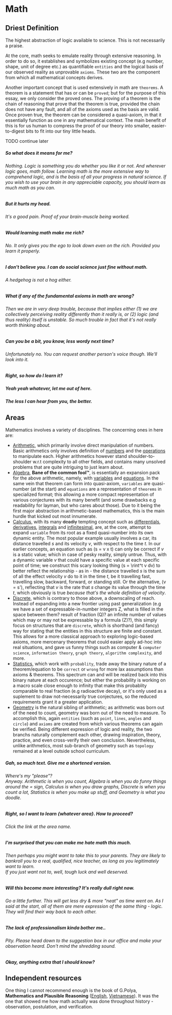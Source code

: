 # Math

## Driest Definition

The highest abstraction of logic available to science. This is not necessarily a praise.

At the core, math seeks to emulate reality through extensive reasoning. In order to do so, it establishes and symbolizes existing concept (e.g number, shape, unit of degree etc.) as quantifiable `entities` and the logical basis of our observed reality as unprovable `axioms`. These two are the component from which all mathematical concepts derives.

Another important concept that is used extensively in math are `theorems`. A theorem is a statement that has or can be `proved`; but for the purpose of this essay, we only consider the proved ones. The proving of a theorem is the chain of reasoning that prove that the theorem is true, provided the chain does not have any fault, and all of the axioms used as the basis are valid. Once proven true, the theorem can be considered a quasi-axiom, in that it essentially function as one in any mathematical context. The main benefit of this is for us human to compress the proof of our theory into smaller, easier-to-digest bits to fit into our tiny little heads.

TODO continue later

##### So what does it means for me?

###### Nothing. Logic is something you do whether you like it or not. And wherever logic goes, math follow. Learning math is the more extensive way to comprehend logic, and is the basis of all your progress in natural science. If you wish to use your brain in any appreciable capacity, you should learn as much math as you can.

##### But it hurts my head.

###### It's a good pain. Proof of your brain-muscle being worked.

##### Would learning math make me rich?

###### No. It only gives you the ego to look down even on the rich. Provided you learn it properly.

##### I don't believe you. I can do social science just fine without math.

###### A hedgehog is not a hog either.

##### What if any of the fundamental axioms in math are wrong?

###### Then we are in very deep trouble, because that implies either (1) we are collectively perceiving reality differently than it really is, or (2) logic (and thus reality) itself is unstable. So much trouble in fact that it's not really worth thinking about.

##### Can you be a bit, you know, less wordy next time?

###### Unfortunately no. You can request another person's voice though. We'll look into it.

##### Right, so how do I learn it?
##### Yeah yeah whatever, let me out of here.
##### The less I can hear from you, the better.

## Areas

Mathematics involves a variety of disciplines. The concerning ones in here are:
* [Arithmetic](learn&key=arithmetic), which primarily involve direct manipulation of numbers. Basic arithmetics only involves definition of [numbers](learn&key=number_set) and the [operations](learn&key=operations) to manipulate each. Higher arithmetics however stand shoulder-to-shoulder w.r.t complexity to all other fields, and contains many unsolved problems that are quite intriguing to just learn about.
* [Algebra](learn&key=algebra), **Bane of the common fool™**, is essentially an expansion pack for the above arithmetic, namely, with [variables](learn&key=variable) and [equations](learn&key=equation). In the same vein that theorem can form into quasi-axiom, `variables` are quasi-number (at the start) and `equations` are a representation of `theorems` in specialized format; this allowing a more compact representation of various conjectures with its many benefit (and some drawbacks e.g readability for layman, but who cares about those). Due to it being the first major abstraction in arithmetic-based mathematics, this is the main hurdle that kicked out most innumerate.
* [Calculus](learn&key=calculus), with its many ~~deadly~~ tempting concept such as [differentials](learn&key=differential), [derivatives](learn&key=derivatives), [integrals](learn&key=integral) and [infinitesimal](learn&key=infinitesimal), are, at the core, attempt to expand `variable` from its root as a fixed quasi-number into its own dynamic entity. The most popular example usually involves a car, its distance travelled *s* and its velocity *v*, with respect to the time *t*. In our earlier concepts, an equation such as \(s = v x t\) can only be correct if *v* is a static value; which in case of pesky reality, simply untrue. Thus, with a dynamic variable *v* that could have a specific value at each specific point of time; we construct this scary looking thing \(s = \rint^t v dv\) to better reflect the relationship - as in - the distance travelled *s* is the sum of all the effect velocity *v* do to it in the time *t*, be it travelling fast, travelling slow, backward, forward, or standing still. Or the alternative, \(v = s'\), reflecting that *v* is the rate that *s* change its value through the time *t*, which obviously is true *because that's the whole definition of velocity*.
* [Discrete](learn&key=discrete), which is contrary to those above, a downscaling of reach. Instead of expanding into a new frontier using past generalization (e.g we have a set of expressable-in-number integers Z, what is filled in the space between them? result of fraction (Q)? an infinite number of values which may or may not be expressable by a formula (Z)?), this simply focus on structures that are `discrete`, which is shorthand (and fancy) way for stating that the entities in this structure are finite and constant. This allows for a more classical approach to exploring logic-based axioms, more mercenary theorems that could easier apply ad-hoc into real situations, and gave us funny things such as computer & `computer science`, `information theory`, `graph theory`, `algorithm complexity`, and more. 
* [Statistics](learn&key=statistics), which work with `probablity`, trade away the binary nature of a theorem/equation to be `correct` or `wrong` for more lax assumptions than axioms & theorems. This spectrum can and will be realized back into this binary nature at each occurence; but either the probability is working on a macro scale close enough to infinity that make this probablity comparable to real fraction (e.g radioactive decay), or it's only used as a suplement to draw not-necessarily true conjectures, so the reduced requirements grant it a greater application.
* [Geometry](learn&key=geometry) is the natural sibling of arithmetic; as arithmetic was born out of the need to count, geometry was born out of the need to measure. To accomplish this, again `entities` (such as `point`, `lines`, `angles` and `circle`) and `axioms` are created from which various theorems can again be verified. Being different expression of logic and reality, the two branchs naturally complement each other, drawing inspiration, theory, practice, and even cross-verify their own conclusion. Nevertheless, unlike arithmetics, most sub-branch of geometry such as `topology` remained at a level outside school curriculum.


##### Gah, so much text. Give me a shortened version.

###### Where's my "please"?<br>Anyway. Arithmetic is when you count, Algebra is when you do funny things around the = sign, Calculus is when you draw graphs, Discrete is when you count a lot, Statistics is when you make up stuff, and Geometry is what you doodle.

##### Right, so I want to learn {whatever area}. How to proceed?

###### Click the link at the area name.

##### I'm surprised that you can make me hate math this much.

###### Then perhaps you might want to take this to your parents. They are likely to bankroll you to a real, qualified, nice teacher, as long as you legitimately want to learn.<br>If you just want not to, well, tough luck and well deserved.

##### Will this become more interesting? It's really dull right now.

###### Go a little further. This will get less dry & more "neat" as time went on. As I said at the start, all of them are mere expression of the same thing - logic. They will find their way back to each other.

##### The lack of professionalism kinda bother me..

###### Pity. Please head down to the suggestion box in our office and make your observation heard. Don't mind the shredding sound.

##### Okay, anything extra that I should know?

## Independent resources

One thing I cannot recommend enough is the book of G.Polya, **Mathematics and Plausible Reasoning** ([English](https://drive.google.com/file/d/1kdD6eU1vXDPhZi5rcEBtAdZj47zkVNQM/view?usp=drive_link), [Vietnamese](https://drive.google.com/file/d/12NUBqFsvP1jWjzmsLigY3zcSQn4A3_pk/view?usp=sharing)). It was the one that showed me how math actually was done throughout history - observation, postulation, and verification.


